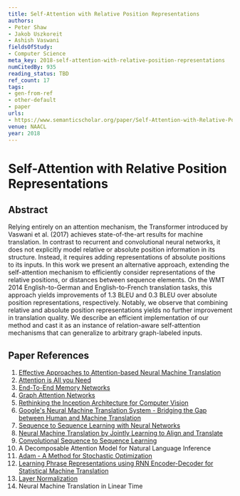 ```yaml
---
title: Self-Attention with Relative Position Representations
authors:
- Peter Shaw
- Jakob Uszkoreit
- Ashish Vaswani
fieldsOfStudy:
- Computer Science
meta_key: 2018-self-attention-with-relative-position-representations
numCitedBy: 935
reading_status: TBD
ref_count: 17
tags:
- gen-from-ref
- other-default
- paper
urls:
- https://www.semanticscholar.org/paper/Self-Attention-with-Relative-Position-Shaw-Uszkoreit/c8efcc854d97dfc2a42b83316a2109f9d166e43f?sort=total-citations
venue: NAACL
year: 2018
---
```


# Self-Attention with Relative Position Representations

## Abstract

Relying entirely on an attention mechanism, the Transformer introduced by Vaswani et al. (2017) achieves state-of-the-art results for machine translation. In contrast to recurrent and convolutional neural networks, it does not explicitly model relative or absolute position information in its structure. Instead, it requires adding representations of absolute positions to its inputs. In this work we present an alternative approach, extending the self-attention mechanism to efficiently consider representations of the relative positions, or distances between sequence elements. On the WMT 2014 English-to-German and English-to-French translation tasks, this approach yields improvements of 1.3 BLEU and 0.3 BLEU over absolute position representations, respectively. Notably, we observe that combining relative and absolute position representations yields no further improvement in translation quality. We describe an efficient implementation of our method and cast it as an instance of relation-aware self-attention mechanisms that can generalize to arbitrary graph-labeled inputs.

## Paper References

1. [Effective Approaches to Attention-based Neural Machine Translation](2015-effective-approaches-to-attention-based-neural-machine-translation)
2. [Attention is All you Need](2017-transformer.md)
3. [End-To-End Memory Networks](2015-end-to-end-memory-networks)
4. [Graph Attention Networks](2018-graph-attention-networks)
5. [Rethinking the Inception Architecture for Computer Vision](2016-rethinking-the-inception-architecture-for-computer-vision)
6. [Google's Neural Machine Translation System - Bridging the Gap between Human and Machine Translation](2016-google-s-neural-machine-translation-system-bridging-the-gap-between-human-and-machine-translation)
7. [Sequence to Sequence Learning with Neural Networks](2014-sequence-to-sequence-learning-with-neural-networks)
8. [Neural Machine Translation by Jointly Learning to Align and Translate](2015-neural-machine-translation-by-jointly-learning-to-align-and-translate)
9. [Convolutional Sequence to Sequence Learning](2017-convolutional-sequence-to-sequence-learning)
10. A Decomposable Attention Model for Natural Language Inference
11. [Adam - A Method for Stochastic Optimization](2015-adam-a-method-for-stochastic-optimization)
12. [Learning Phrase Representations using RNN Encoder-Decoder for Statistical Machine Translation](2014-learning-phrase-representations-using-rnn-encoder-decoder-for-statistical-machine-translation)
13. [Layer Normalization](2016-layer-normalization)
14. Neural Machine Translation in Linear Time
